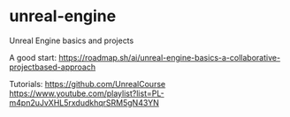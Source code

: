 # unreal-engine
Unreal Engine basics and projects

A good start:
https://roadmap.sh/ai/unreal-engine-basics-a-collaborative-projectbased-approach

Tutorials:
https://github.com/UnrealCourse
https://www.youtube.com/playlist?list=PL-m4pn2uJvXHL5rxdudkhqrSRM5gN43YN

